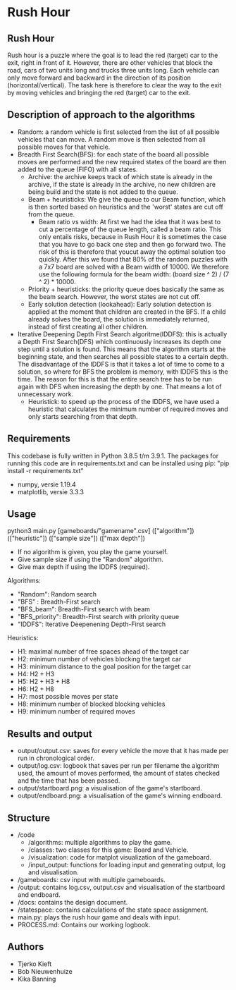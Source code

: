 # Rush Hour

## Rush Hour 
Rush hour is a puzzle where the goal is to lead the red (target) car to the exit, right in front of it. However, there are other vehicles that block the road, cars of two units long and trucks three units long. Each vehicle can only move forward and backward in the direction of its position (horizontal/vertical). The task here is therefore to clear the way to the exit by moving vehicles and bringing the red (target) car to the exit. 

## Description of approach to the algorithms
* Random: a random vehicle is first selected from the list of all possible vehicles that can move. A random move is then selected from all possible moves for that vehicle.
* Breadth First Search(BFS): for each state of the board all possible moves are performed and the new required states of the board are then added to the queue (FIFO) with all states. 
    * Archive: the archive keeps track of which state is already in the archive, if the state is already in the archive, no new children are being build and the state is not added to the queue. 
    * Beam + heuristicks: We give the queue to our Beam function, which is then sorted based on heuristics and the 'worst' states are cut off from the queue. 
        * Beam ratio vs width: At first we had the idea that it was best to cut a percentage of the queue length, called a beam ratio. This only entails risks, because in Rush Hour it is sometimes the case that you have to go back one step and then go forward two. The risk of this is therefore that youcut away the optimal solution too quickly. After this we found that 80% of the random puzzles with a 7x7 board are solved with a Beam width of 10000. We therefore use the following formula for the beam width: (board size ^ 2) / (7 ^ 2) * 10000. 
    * Priority + heuristicks: the priority queue does basically the same as the beam search. However, the worst states are not cut off.
    * Early solution detection (lookahead): Early solution detection is applied at the moment that children are created in the BFS. If a child already solves the board, the solution is immediately returned, instead of first creating all other children. 
* Iterative Deepening Depth First Search algoritme(IDDFS): this is actually a Depth First Search(DFS) which continuously increases its depth one step until a solution is found. This means that the algorithm starts at the beginning state, and then searches all possible states to a certain depth. The disadvantage of the IDDFS is that it takes a lot of time to come to a solution, so where for BFS the problem is memory, with IDDFS this is the time. The reason for this is that the entire search tree has to be run again with DFS when increasing the depth by one. That means a lot of unnecessary work. 
    * Heuristick: to speed up the process of the IDDFS, we have used a heuristic that calculates the minimum number of required moves and only starts searching from that depth. 

## Requirements
This codebase is fully written in Python 3.8.5 t/m 3.9.1. 
The packages for running this code are in requirements.txt and can be installed using pip: "pip install -r requirements.txt"
* numpy, versie 1.19.4
* matplotlib, versie 3.3.3

## Usage
python3 main.py [gameboards/"gamename".csv] (["algorithm"]) (["heuristic"]) (["sample size"]) (["max depth"])

* If no algorithm is given, you play the game yourself.
* Give sample size if using the "Random" algorithm.
* Give max depth if using the IDDFS (required).

Algorithms: 
* "Random": Random search
* "BFS" : Breadth-First search
* "BFS_beam": Breadth-First search with beam 
* "BFS_priority": Breadth-First search with priority queue
* "IDDFS": Iterative Deepenening Depth-First search

Heuristics: 
* H1: maximal number of free spaces ahead of the target car
* H2: minimum number of vehicles blocking the target car
* H3: minimum distance to the goal position for the target car
* H4: H2 + H3 
* H5: H2 + H3 + H8
* H6: H2 + H8
* H7: most possible moves per state 
* H8: minimum number of blocked blocking vehicles
* H9: minimum number of required moves

## Results and output 
* output/output.csv: saves for every vehicle the move that it has made per run in chronological order. 
* output/log.csv: logbook that saves per run per filename the algorithm used, the amount of moves performed, the amount of states checked and the time that has been passed. 
* output/startboard.png: a visualisation of the game's startboard. 
* output/endboard.png: a visualisation of the game's winning endboard.

## Structure
* /code
    * /algorithms: multiple algorithms to play the game.
    * /classes: two classes for this game: Board and Vehicle.
    * /visualization: code for matplot visualization of the gameboard. 
    * /input_output: functions for loading input and generating output, log and visualisation. 
* /gameboards: csv input with multiple gameboards. 
* /output: contains log.csv, output.csv and visualisation of the startboard and endboard. 
* /docs: contains the design document. 
* /statespace: contains calculations of the state space assignment. 
* main.py: plays the rush hour game and deals with input. 
* PROCESS.md: Contains our working logbook. 

## Authors
* Tjerko Kieft
* Bob Nieuwenhuize
* Kika Banning